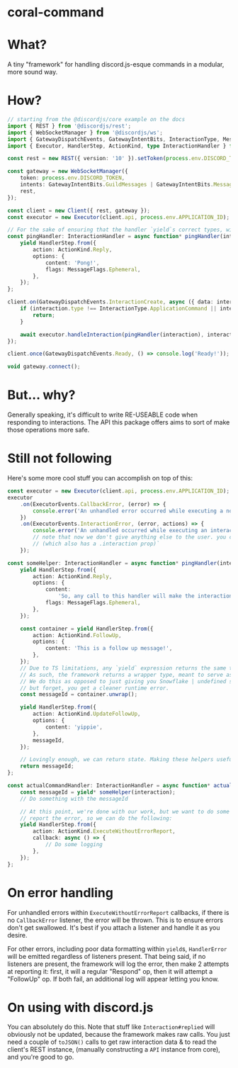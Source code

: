 # coral-command

# What?

A tiny "framework" for handling discord.js-esque commands in a modular, more sound way.

# How?

```ts
// starting from the @discordjs/core example on the docs
import { REST } from '@discordjs/rest';
import { WebSocketManager } from '@discordjs/ws';
import { GatewayDispatchEvents, GatewayIntentBits, InteractionType, MessageFlags, Client } from '@discordjs/core';
import { Executor, HandlerStep, ActionKind, type InteractionHandler } from 'coral-command';

const rest = new REST({ version: '10' }).setToken(process.env.DISCORD_TOKEN);

const gateway = new WebSocketManager({
	token: process.env.DISCORD_TOKEN,
	intents: GatewayIntentBits.GuildMessages | GatewayIntentBits.MessageContent,
	rest,
});

const client = new Client({ rest, gateway });
const executor = new Executor(client.api, process.env.APPLICATION_ID);

// For the sake of ensuring that the handler `yield`s correct types, without the awkawardness of errors when calling `executor.handleInteraction()`, we explicitly type the handler as follows
const pingHandler: InteractionHandler = async function* pingHandler(interaction) {
	yield HandlerStep.from({
		action: ActionKind.Reply,
		options: {
			content: 'Pong!',
			flags: MessageFlags.Ephemeral,
		},
	});
};

client.on(GatewayDispatchEvents.InteractionCreate, async ({ data: interaction, api }) => {
	if (interaction.type !== InteractionType.ApplicationCommand || interaction.data.name !== 'ping') {
		return;
	}

	await executor.handleInteraction(pingHandler(interaction), interaction);
});

client.once(GatewayDispatchEvents.Ready, () => console.log('Ready!'));

void gateway.connect();
```

# But... why?

Generally speaking, it's difficult to write RE-USEABLE code when responding to interactions. The API this package offers
aims to sort of make those operations more safe.

# Still not following

Here's some more cool stuff you can accomplish on top of this:

```ts
const executor = new Executor(client.api, process.env.APPLICATION_ID);
executor
	.on(ExecutorEvents.CallbackError, (error) => {
		console.error('An unhandled error occurred while executing a non-report:', error);
	})
	.on(ExecutorEvents.InteractionError, (error, actions) => {
		console.error('An unhandled occurred while executing an interaction:', error);
		// note that now we don't give anything else to the user. you can use the `actions` object for that.
		// (which also has a .interaction prop)`
	});

const someHelper: InteractionHandler = async function* pingHandler(interaction): Promise<Snowflake> {
	yield HandlerStep.from({
		action: ActionKind.Reply,
		options: {
			content:
				'So, any call to this handler will make the interaction response into... this! Regardless of it was already sent or not.',
			flags: MessageFlags.Ephemeral,
		},
	});

	const container = yield HandlerStep.from({
		action: ActionKind.FollowUp,
		options: {
			content: 'This is a follow up message!',
		},
	});
	// Due to TS limitations, any `yield` expression returns the same type regardless of what you yield.
	// As such, the framework returns a wrapper type, meant to serve as a sort of type cast (i.e. "yes, this is a follow up")
	// We do this as opposed to just giving you Snowflake | undefined so that in case you actually change it to be a different action
	// but forget, you get a cleaner runtime error.
	const messageId = container.unwrap();

	yield HandlerStep.from({
		action: ActionKind.UpdateFollowUp,
		options: {
			content: 'yippie',
		},
		messageId,
	});

	// Lovingly enough, we can return state. Making these helpers useful for "prompting" the user for something.
	return messageId;
};

const actualCommandHandler: InteractionHandler = async function* actualCommandHandler(interaction) {
	const messageId = yield* someHelper(interaction);
	// Do something with the messageId

	// At this point, we're done with our work, but we want to do some logging. If our code throws, we don't want to
	// report the error, so we can do the following:
	yield HandlerStep.from({
		action: ActionKind.ExecuteWithoutErrorReport,
		callback: async () => {
			// Do some logging
		},
	});
};
```

# On error handling

For unhandled errors within `ExecuteWithoutErrorReport` callbacks, if there is no `CallbackError` listener, the error will be thrown.
This is to ensure errors don't get swallowed. It's best if you attach a listener and handle it as you desire.

For other errors, including poor data formatting within `yield`s, `HandlerError` will be emitted regardless of listeners present.
That being said, if no listeners are present, the framework will log the error, then make 2 attempts at reporting it:
first, it will a regular "Respond" op, then it will attempt a "FollowUp" op. If both fail, an additional log will appear
letting you know.

# On using with discord.js

You can absolutely do this. Note that stuff like `Interaction#replied` will obviously not be updated, because the framework
makes raw calls. You just need a couple of `toJSON()` calls to get raw interaction data & to read the client's REST instance,
(manually constructing a `API` instance from core), and you're good to go.
